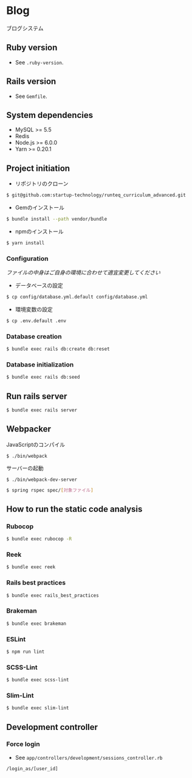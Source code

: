 # Blog

ブログシステム

## Ruby version

- See `.ruby-version`.

## Rails version

- See `Gemfile`.

## System dependencies

- MySQL >= 5.5
- Redis
- Node.js >= 6.0.0
- Yarn >= 0.20.1

## Project initiation

- リポジトリのクローン

```bash
$ git@github.com:startup-technology/runteq_curriculum_advanced.git
```

- Gemのインストール

```bash
$ bundle install --path vendor/bundle
```

- npmのインストール

```bash
$ yarn install
```

### Configuration

*ファイルの中身はご自身の環境に合わせて適宜変更してください*

- データベースの設定

```bash
$ cp config/database.yml.default config/database.yml
```

- 環境変数の設定

```bash
$ cp .env.default .env
```

### Database creation

```bash
$ bundle exec rails db:create db:reset
```

### Database initialization

```bash
$ bundle exec rails db:seed
```

## Run rails server

```bash
$ bundle exec rails server
```

## Webpacker

JavaScriptのコンパイル

```
$ ./bin/webpack
```

サーバーの起動

```
$ ./bin/webpack-dev-server
```

```bash
$ spring rspec spec/[対象ファイル]
```

## How to run the static code analysis

### Rubocop

```bash
$ bundle exec rubocop -R
```

### Reek

```bash
$ bundle exec reek
```

### Rails best practices

```bash
$ bundle exec rails_best_practices
```

### Brakeman

```bash
$ bundle exec brakeman
```

### ESLint

```bash
$ npm run lint
```

### SCSS-Lint

```bash
$ bundle exec scss-lint
```

### Slim-Lint

```bash
$ bundle exec slim-lint
```

## Development controller

### Force login

- See `app/controllers/development/sessions_controller.rb`

```
/login_as/[user_id]
```

